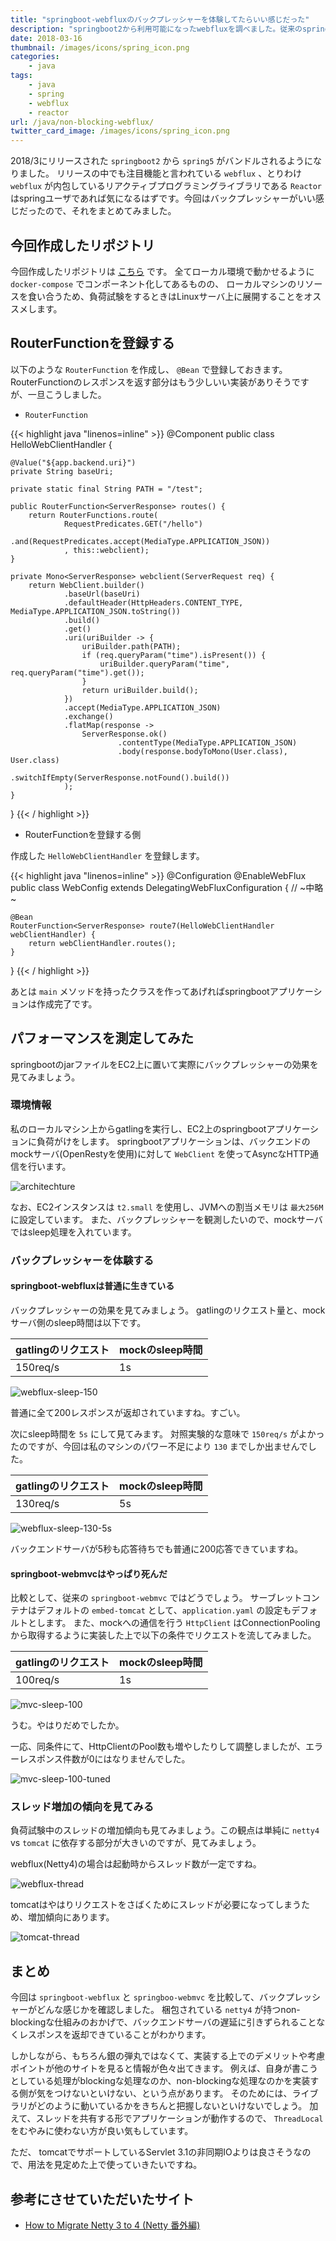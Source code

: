 ```yaml
---
title: "springboot-webfluxのバックプレッシャーを体験してたらいい感じだった"
description: "springboot2から利用可能になったwebfluxを調べました。従来のspringboot-mvcと振る舞い上の違いであるバックプレシャーを実際に試してみました。"
date: 2018-03-16
thumbnail: /images/icons/spring_icon.png
categories:
    - java
tags:
    - java
    - spring
    - webflux
    - reactor
url: /java/non-blocking-webflux/
twitter_card_image: /images/icons/spring_icon.png
---
```


2018/3にリリースされた `springboot2` から `spring5` がバンドルされるようになりました。
リリースの中でも注目機能と言われている `webflux` 、とりわけ `webflux` が内包しているリアクティブプログラミングライブラリである `Reactor` はspringユーザであれば気になるはずです。今回はバックプレッシャーがいい感じだったので、それをまとめてみました。

## 今回作成したリポジトリ
今回作成したリポジトリは [こちら](https://github.com/soudegesu/springboot-webflux-test) です。
全てローカル環境で動かせるように `docker-compose` でコンポーネント化してあるものの、 ローカルマシンのリソースを食い合うため、負荷試験をするときはLinuxサーバ上に展開することをオススメします。

## RouterFunctionを登録する
以下のような `RouterFunction` を作成し、 `@Bean` で登録しておきます。
RouterFunctionのレスポンスを返す部分はもう少しいい実装がありそうですが、一旦こうしました。

* `RouterFunction`

{{< highlight java "linenos=inline" >}}
@Component
public class HelloWebClientHandler {

    @Value("${app.backend.uri}")
    private String baseUri;

    private static final String PATH = "/test";

    public RouterFunction<ServerResponse> routes() {
        return RouterFunctions.route(
                RequestPredicates.GET("/hello")
                        .and(RequestPredicates.accept(MediaType.APPLICATION_JSON))
                , this::webclient);
    }

    private Mono<ServerResponse> webclient(ServerRequest req) {
        return WebClient.builder()
                .baseUrl(baseUri)
                .defaultHeader(HttpHeaders.CONTENT_TYPE, MediaType.APPLICATION_JSON.toString())
                .build()
                .get()
                .uri(uriBuilder -> {
                    uriBuilder.path(PATH);
                    if (req.queryParam("time").isPresent()) {
                        uriBuilder.queryParam("time", req.queryParam("time").get());
                    }
                    return uriBuilder.build();
                })
                .accept(MediaType.APPLICATION_JSON)
                .exchange()
                .flatMap(response ->
                    ServerResponse.ok()
                            .contentType(MediaType.APPLICATION_JSON)
                            .body(response.bodyToMono(User.class), User.class)
                            .switchIfEmpty(ServerResponse.notFound().build())
                );
    }
}
{{< / highlight >}}

* RouterFunctionを登録する側

作成した `HelloWebClientHandler` を登録します。

{{< highlight java "linenos=inline" >}}
@Configuration
@EnableWebFlux
public class WebConfig extends DelegatingWebFluxConfiguration {
    // ~中略~

    @Bean
    RouterFunction<ServerResponse> route7(HelloWebClientHandler webClientHandler) {
        return webClientHandler.routes();
    }
}
{{< / highlight >}}

あとは `main` メソッドを持ったクラスを作ってあげればspringbootアプリケーションは作成完了です。

## パフォーマンスを測定してみた
springbootのjarファイルをEC2上に置いて実際にバックプレッシャーの効果を見てみましょう。

### 環境情報
私のローカルマシン上からgatlingを実行し、EC2上のspringbootアプリケーションに負荷がけをします。
springbootアプリケーションは、バックエンドのmockサーバ(OpenRestyを使用)に対して `WebClient` を使ってAsyncなHTTP通信を行います。

![architechture](/images/20180316/architecture.png)

なお、EC2インスタンスは `t2.small` を使用し、JVMへの割当メモリは `最大256M` に設定しています。
また、バックプレッシャーを観測したいので、mockサーバではsleep処理を入れています。

### バックプレッシャーを体験する
#### springboot-webfluxは普通に生きている
バックプレッシャーの効果を見てみましょう。
gatlingのリクエスト量と、mockサーバ側のsleep時間は以下です。

|gatlingのリクエスト|mockのsleep時間|
|---------|----------|
|150req/s|1s         |

![webflux-sleep-150](/images/20180316/webflux-sleep-150.png)

普通に全て200レスポンスが返却されていますね。すごい。

次にsleep時間を `5s` にして見てみます。
対照実験的な意味で `150req/s` がよかったのですが、今回は私のマシンのパワー不足により `130` までしか出ませんでした。

|gatlingのリクエスト|mockのsleep時間|
|---------|----------|
|130req/s|5s         |

![webflux-sleep-130-5s](/images/20180316/webflux-sleep-130-5s.png)

バックエンドサーバが5秒も応答待ちでも普通に200応答できていますね。

#### springboot-webmvcはやっぱり死んだ
比較として、従来の `springboot-webmvc` ではどうでしょう。
サーブレットコンテナはデフォルトの `embed-tomcat` として、`application.yaml` の設定もデフォルトとします。
また、mockへの通信を行う `HttpClient` はConnectionPoolingから取得するように実装した上で以下の条件でリクエストを流してみました。

|gatlingのリクエスト|mockのsleep時間|
|---------|----------|
|100req/s|1s         |

![mvc-sleep-100](/images/20180316/mvc-sleep-100.png)

うむ。やはりだめでしたか。

一応、同条件にて、HttpClientのPool数も増やしたりして調整しましたが、エラーレスポンス件数が0にはなりませんでした。

![mvc-sleep-100-tuned](/images/20180316/mvc-sleep-100-tuned.png)

### スレッド増加の傾向を見てみる
負荷試験中のスレッドの増加傾向も見てみましょう。この観点は単純に `netty4` vs `tomcat` に依存する部分が大きいのですが、見てみましょう。

webflux(Netty4)の場合は起動時からスレッド数が一定ですね。

![webflux-thread](/images/20180316/webflux-thread.png)

tomcatはやはりリクエストをさばくためにスレッドが必要になってしまうため、増加傾向にあります。

![tomcat-thread](/images/20180316/tomcat-thread.png)

## まとめ

今回は `springboot-webflux` と `springboo-webmvc` を比較して、バックプレッシャーがどんな感じかを確認しました。
梱包されている `netty4` が持つnon-blockingな仕組みのおかげで、バックエンドサーバの遅延に引きずられることなくレスポンスを返却できていることがわかります。

しかしながら、もちろん銀の弾丸ではなくて、実装する上でのデメリットや考慮ポイントが他のサイトを見ると情報が色々出てきます。
例えば、自身が書こうとしている処理がblockingな処理なのか、non-blockingな処理なのかを実装する側が気をつけないといけない、という点があります。
そのためには、ライブラリがどのように動いているかをきちんと把握しないといけないでしょう。
加えて、スレッドを共有する形でアプリケーションが動作するので、 `ThreadLocal` をむやみに使わない方が良い気もしています。

ただ、 tomcatでサポートしているServlet 3.1の非同期IOよりは良さそうなので、用法を見定めた上で使っていきたいですね。

## 参考にさせていただいたサイト

* [How to Migrate Netty 3 to 4 (Netty 番外編)](http://acro-engineer.hatenablog.com/entry/2013/10/17/113216)
